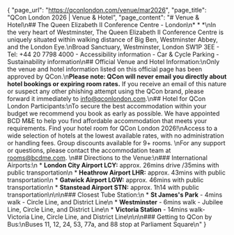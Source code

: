 {
    "page_url": "https://qconlondon.com/venue/mar2026",
    "page_title": "QCon London 2026 | Venue & Hotel",
    "page_content": "# Venue & Hotel\n## The Queen Elizabeth II Conference Centre - London\n* * *\nIn the very heart of Westminster, The Queen Elizabeth II Conference Centre is uniquely situated within walking distance of Big Ben, Westminster Abbey, and the London Eye.\nBroad Sanctuary, Westminster, London SW1P 3EE - Tel: +44 20 7798 4000 - Accessibility information - Car & Cycle Parking - Sustainability information\n## Official Venue and Hotel Information:\nOnly the venue and hotel information listed on this official page has been approved by QCon.\n**Please note: QCon will never email you directly about hotel bookings or expiring room rates.** If you receive an email of this nature or suspect any other phishing attempt using the QCon brand, please forward it immediately to info@qconlondon.com.\n## Hotel for QCon London Participants:\nTo secure the best accommodation within your budget we recommend you book as early as possible. We have appointed BCD M&E to help you find affordable accommodation that meets your requirements. Find your hotel room for QCon London 2026!\nAccess to a wide selection of hotels at the lowest available rates, with no administration or handling fees. Group discounts available for 9+ rooms. \nFor any support or questions, please contact the accommodation team at rooms@bcdme.com. \n## Directions to the Venue:\n### International Airports:\n  * **London City Airport LCY:** approx. 26mins drive /35mins with public transportation\n  * **Heathrow Airport LHR:** approx. 43mins with public transportation\n  * **Gatwick Airport LGW:** approx. 46mins with public transportation\n  * **Stanstead Airport STN:** approx. 1h14 with public transportation\n\n\n### Closest Tube Station:\n  * **St James's Park** - 4mins walk - Circle Line, and District Line\n  * **Westminster** - 6mins walk - Jubilee Line, Circle Line, and District Line\n  * **Victoria Station** - 14mins walk- Victoria Line, Circle Line, and District Line\n\n\n### Getting to QCon by Bus:\nBuses 11, 12, 24, 53, 77a, and 88 stop at Parliament Square\n"
}